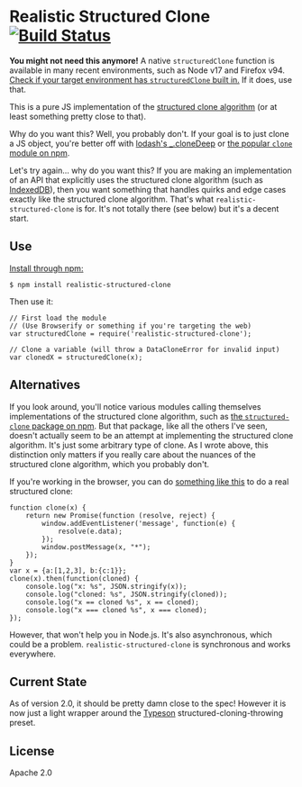 # Realistic Structured Clone [![Build Status](https://travis-ci.org/dumbmatter/realistic-structured-clone.svg?branch=master)](https://travis-ci.org/dumbmatter/realistic-structured-clone)

**You might not need this anymore!** A native `structuredClone` function is available in many recent environments, such as Node v17 and Firefox v94. [Check if your target environment has `structuredClone` built in.](https://developer.mozilla.org/en-US/docs/Web/API/structuredClone) If it does, use that.

This is a pure JS implementation of the [structured clone algorithm](http://www.w3.org/TR/html5/infrastructure.html#internal-structured-cloning-algorithm) (or at least something pretty close to that).

Why do you want this? Well, you probably don't. If your goal is to just clone a JS object, you're better off with [lodash's _.cloneDeep](https://lodash.com/docs#cloneDeep) or [the popular `clone` module on npm](https://www.npmjs.com/package/clone).

Let's try again... why do you want this? If you are making an implementation of an API that explicitly uses the structured clone algorithm (such as [IndexedDB](https://github.com/dumbmatter/fakeIndexedDB)), then you want something that handles quirks and edge cases exactly like the structured clone algorithm. That's what `realistic-structured-clone` is for. It's not totally there (see below) but it's a decent start.

## Use

[Install through npm:](https://www.npmjs.com/package/realistic-structured-clone)

    $ npm install realistic-structured-clone

Then use it:

    // First load the module
    // (Use Browserify or something if you're targeting the web)
    var structuredClone = require('realistic-structured-clone');

    // Clone a variable (will throw a DataCloneError for invalid input)
    var clonedX = structuredClone(x);

## Alternatives

If you look around, you'll notice various modules calling themselves implementations of the structured clone algorithm, such as [the `structured-clone` package on npm](https://www.npmjs.com/package/structured-clone). But that package, like all the others I've seen, doesn't actually seem to be an attempt at implementing the structured clone algorithm. It's just some arbitrary type of clone. As I wrote above, this distinction only matters if you really care about the nuances of the structured clone algorithm, which you probably don't.

If you're working in the browser, you can do [something like this](https://twitter.com/TedMielczarek/status/591315580277391360) to do a real structured clone:

    function clone(x) {
        return new Promise(function (resolve, reject) {
            window.addEventListener('message', function(e) {
                resolve(e.data);
            });
            window.postMessage(x, "*");
        });
    }
    var x = {a:[1,2,3], b:{c:1}};
    clone(x).then(function(cloned) {
        console.log("x: %s", JSON.stringify(x));
        console.log("cloned: %s", JSON.stringify(cloned));
        console.log("x == cloned %s", x == cloned);
        console.log("x === cloned %s", x === cloned);
    });

However, that won't help you in Node.js. It's also asynchronous, which could be a problem. `realistic-structured-clone` is synchronous and works everywhere.

## Current State

As of version 2.0, it should be pretty damn close to the spec! However it is now just a light wrapper around the [Typeson](https://github.com/dfahlander/typeson) structured-cloning-throwing preset.

## License

Apache 2.0

